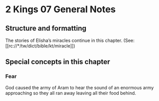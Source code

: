 # 2 Kings 07 General Notes
## Structure and formatting

The stories of Elisha’s miracles continue in this chapter. (See: [[rc://*/tw/dict/bible/kt/miracle]])

## Special concepts in this chapter

### Fear
God caused the army of Aram to hear the sound of an enormous army approaching so they all ran away leaving all their food behind.